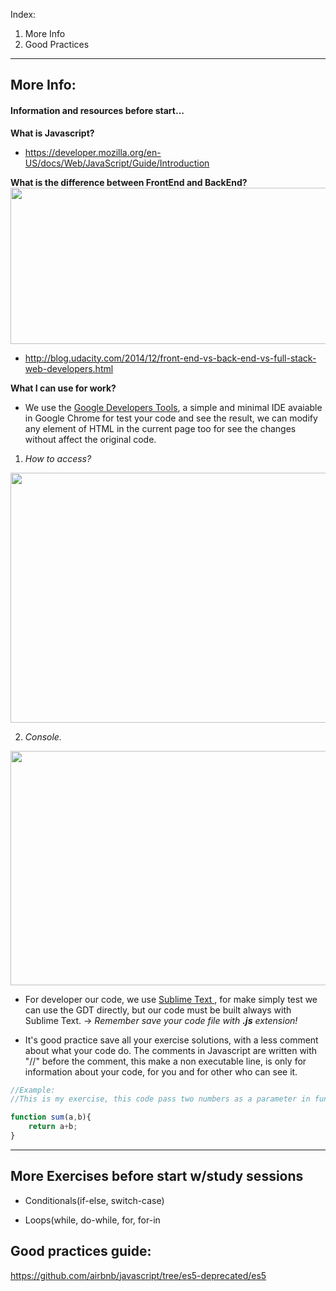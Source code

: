
Index: 
1. More Info
2. Good Practices

---

## More Info:

#### Information and resources before start...
**What is Javascript?**
- https://developer.mozilla.org/en-US/docs/Web/JavaScript/Guide/Introduction

**What is the difference between FrontEnd and BackEnd?**
<img width="550px" align="middle" height="250" src="img/frontback.jpg" >
- http://blog.udacity.com/2014/12/front-end-vs-back-end-vs-full-stack-web-developers.html

**What I can use for work?**
- We use the <a target="_blank" href="https://developers.google.com/web/tools/chrome-devtools/">Google Developers Tools</a>, a simple and minimal IDE avaiable in Google Chrome for test your code and see the result, we can modify any element of HTML in the current page too for see the changes without affect the original code. 

1. *How to access?*
<img width="550px" align="middle" height="400" src="img/dev-tools.png" >

2. *Console.*
<img width="550px" align="middle" height="375" src="img/console.png" >

- For developer our code, we use <a target="_blank" href="http://www.sublimetext.com/">Sublime Text </a>, for make simply test we can use the GDT directly, but our code must be built always with Sublime Text.
-> *Remember save your code file with **.js** extension!*

- It's good practice save all your exercise solutions, with a less comment about what your code do. The comments in Javascript are written with "//" before the comment, this make a non executable line, is only for information about your code, for you and for other who can see it.

```javascript
//Example: 
//This is my exercise, this code pass two numbers as a parameter in function and returns the sum.

function sum(a,b){
    return a+b;
}
```

---
## More Exercises before start w/study sessions
- Conditionals(if-else, switch-case) 

- Loops(while, do-while, for, for-in


## Good practices guide:

https://github.com/airbnb/javascript/tree/es5-deprecated/es5



